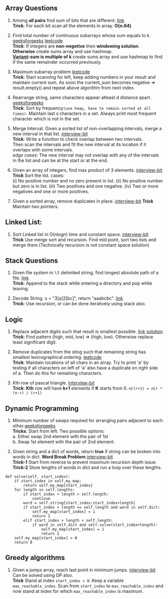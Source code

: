 ## Array Questions
1. Among **all pairs** find sum of bits that are different. [link](http://www.geeksforgeeks.org/sum-of-bit-differences-among-all-pairs/)  
**Trick**: For each bit scan all the elements in array. **O(n.64)**

2. Find total number of continuous subarrays whose sum equals to k. [geeksforgeeks](http://practice.geeksforgeeks.org/problems/subarray-with-given-sum/0) [leetcode](https://leetcode.com/problems/subarray-sum-equals-k/#/description)  
**Trick**: If integers are **non-negetive** then **windowing solution**.  
**Otherwise** create sums array and use hashmap.  
**[Variant](https://leetcode.com/problems/continuous-subarray-sum/#/description)-sum is multiple of k** create sums array and use hashmap to find if the same remainder occurred previously.

3. Maximum subarray problem [leetcode](https://leetcode.com/problems/maximum-subarray/#/description)  
**Trick**: Start scanning for left, keep adding numbers in your result and maintain current sum. As soon the current_sum becomes negative => result.empty() and repeat above algorithm from next index.  

4. Rearrange string, same characters appear atleast d distance apart. [geeksforgeeks](http://www.geeksforgeeks.org/rearrange-a-string-so-that-all-same-characters-become-at-least-d-distance-away/)  
**Trick**: Sort by frequency`(use heap, have to remain sorted at all times)`. Maintain last `d` characters in a set. Always print most frequent character which is not in the set.

5. Merge Interval. Given a sorted list of non-overlapping intervals, merge a new interval in that list. [interview-bit](https://www.interviewbit.com/problems/merge-intervals/)  
**Trick**: Write a function to check overlap between two intervals.  
Then scan the intervals and fit the new interval at its location if it overlaps with some intervals.  
*edge cases:* The new interval may not overlap with any of the intervals in the list and can be at the start or at the end.

6. Given an array of integers, find max product of 3 elements.  [interview-bit](https://www.interviewbit.com/problems/highest-product/)   
**Trick** Sort the list.
cases:  
(i) No positive number and no zero present in list.
(ii) No positive number but zero is in list.
(iii) Two positives and one negative.
(iv) Two or more negatives and one or more positives.

7. Given a sorted array, remove duplicates in place.   [interview-bit](https://www.interviewbit.com/problems/remove-duplicates-from-sorted-array/)
**Trick** Maintain two pointers.

## Linked List:
1. Sort Linked list in O(nlogn) time and constant space. [interview-bit](https://www.interviewbit.com/problems/sort-list/)  
**Trick** Use merge sort and recursion. Find mid point, sort two lists and merge them.(Technically recursion is not constant space solution)

## Stack Questions
1. Given file system in <kbd>\t</kbd> delimited string, find longest absolute path of a file. [link](https://leetcode.com/problems/longest-absolute-file-path/#/description)  
**Trick**: Append to the stack while entering a directory and pop while leaving.

2. Decode String. s = "3[a]2[bc]", return "aaabcbc". [link](https://leetcode.com/problems/decode-string/#/description)  
**Trick**: Use recursion, or can be done iteratively using stack also.

## Logic
1. Replace adjacent digits such that result is smallest possible. [link](https://discuss.leetcode.com/topic/55360/replace-two-adjacent-digits-with-larger-one-to-find-the-smallest-number-that-can-be-obtained) [solution](https://github.com/x-surgical-x/leetcode/blob/master/replace-adjacent-numbers.py)  
**Trick**: Find pattern (high, mid, low) => (high, low). Otherwise replace least significant digit.

2. Remove duplicates from the sting such that remaining string has smallest lexicographical ordering. [leetcode](https://leetcode.com/problems/remove-duplicate-letters/description/)  
**Trick**: Maintain locations of all chars in an array. Try to print 'a' by testing if all characters on left of 'a' also have a duplicate on right side of a. Then do this for remaining characters.

3. Kth row of pascal triangle. [Interview-bit](https://www.interviewbit.com/problems/kth-row-of-pascals-triangle/)  
**Trick**: **Kth** row will have **k+1** elements if **K** starts from 0. `nC(r+1) = nCr * (n-r) / (r+1)`

## Dynamic Programming
1. Minimum number of swaps required for arranging pairs adjacent to each other.[geeksforgeeks](http://www.geeksforgeeks.org/minimum-number-of-swaps-required-for-arranging-pairs-adjacent-to-each-other/)  
**Tricks**: Start from left. Two possible options:  
a. Either swap 2nd element with the pair of 1st  
b. Swap 1st element with the pair of 2nd element.

2. Given string and a dict of words, return **true** if string can be broken into words in dict. **Word Break Problem** [interview-bit](https://www.interviewbit.com/problems/word-break/)  
**Trick-1** Start from reverse to prevent maximum recursion depth issue.
**Trick-2** Store lengths of words in dict and run a loop over these lengths.
```
def solve(self, start_index):
    if start_index in self.my_map:
        return self.my_map[start_index]
    for length in self.lengths:
        if start_index + length > self.length:
            continue
        word = self.string[start_index:start_index+length]
        if start_index + length == self.length and word in self.dict:
            self.my_map[start_index] = 1
            return 1
        elif start_index + length < self.length:
            if word in self.dict and self.solve(start_index+length):
                self.my_map[start_index] = 1
                return 1
    self.my_map[start_index] = 0
    return 0
```

## Greedy algorithms
1. Given a jumps array, reach last point in minimum jumps.  [interview-bit](https://www.interviewbit.com/problems/min-jumps-array/)  
Can be solved using DP also.  
**Trick** Stand at index `start_index = 0`. Keep a variable `max_reachable_index`. Scan from `start_index` to `max_reachable_index` and now stand at index for which `max_reachable_index` is maximum.
